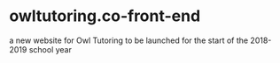 # owltutoring.co-front-end
a new website for Owl Tutoring to be launched for the start of the 2018-2019 school year

